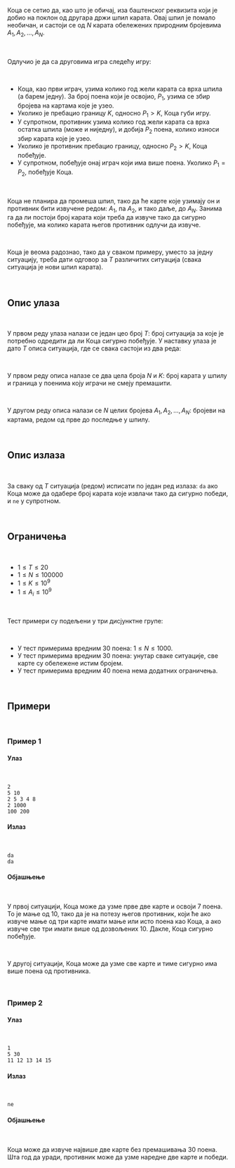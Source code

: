 Коца се сетио да, као што је обичај, иза баштенског реквизита који је добио на поклон од другара држи шпил карата. Овај шпил је помало необичан, и састоји се од $N$ карата обележених природним бројевима
$A_1, A_2, \dots, A_N$.

<br>

Одлучио је да са друговима игра следећу игру:

<br>

* Коца, као први играч, узима колико год жели карата са врха шпила (а барем једну). За број поена који је освојио, $P_1$, узима се збир бројева на картама које је узео.
* Уколико је пребацио границу $K$, односно $P_1 > K$, Коца губи игру.
* У супротном, противник узима колико год жели карата са врха остатка шпила (може и ниједну), и добија $P_2$ поена, колико износи збир карата које је узео.
* Уколико је противник пребацио границу, односно $P_2 > K$, Коца побеђује.
* У супротном, побеђује онај играч који има више поена. Уколико $P_1 = P_2$, побеђује Коца.

<br>

Коца не планира да промеша шпил, тако да ће карте које узимају он и противник бити извучене редом: $A_1$, па $A_2$, и тако даље, до $A_N$. Занима га да ли постоји број карата који треба да извуче тако да сигурно побеђује, ма колико карата његов противник одлучи да извуче.

<br>

Коца је веома радознао, тако да у сваком примеру, уместо за једну ситуацију, треба дати одговор за $T$ различитих ситуација (свака ситуација је нови шпил карата).

<br>

## Опис улаза

<br>

У првом реду улаза налази се један цео броj $T$: број ситуација за које је потребно одредити да ли Коца сигурно побеђује. У наставку улаза је дато $T$ описа ситуација, где се свака састоји из два реда:

<br>

У првом реду описа налазе се два цела броја $N$ и $K$: број карата у шпилу и граница у поенима коју играчи не смеју премашити.

<br>

У другом реду описа налази се $N$ целих бројева $A_1, A_2, \dots, A_N$: бројеви на картама, редом од прве до последње у шпилу.

<br>

## Опис излаза

<br>

За сваку од $T$ ситуација (редом) исписати по један ред излаза: `da` ако Коца може да одабере број карата које извлачи тако да сигурно победи, и `ne` у супротном.

<br>

## Ограничења

<br>

* $1 \leq T \leq 20$
* $1 \leq N \leq 100000$
* $1 \leq K \leq 10^9$
* $1 \leq A_i \leq 10^9$

<br>

Тест примери су подељени у три дисјунктнe групe:

<br>

* У тест примерима вредним $30$ поена: $1 \leq N \leq 1000$.
* У тест примерима вредним $30$ поена: унутар сваке ситуације, све карте су обележене истим бројем.
* У тест примерима вредним $40$ поена нема додатних ограничења.

<br>


## Примери

<br>

### Пример 1
#### Улаз

<br>

~~~
2
5 10
2 5 3 4 8
2 1000
100 200
~~~
#### Излаз

<br>

~~~
da
da
~~~
#### Објашњење

<br>

У првој ситуацији, Коца може да узме прве две карте и освоји $7$ поена. То је мање од $10$, тако да је на потезу његов противник, који ће ако извуче мање од три карте имати мање или исто поена као Коца, а
ако извуче све три имати више од дозвољених $10$. Дакле, Коца сигурно побеђује.

<br>

У другој ситуацији, Коца може да узме све карте и тиме сигурно има више поена од противника.

<br>

### Пример 2
#### Улаз

<br>

~~~
1
5 30
11 12 13 14 15
~~~
#### Излаз

<br>

~~~
ne
~~~
#### Објашњење

<br>

Коца може да извуче највише две карте без премашивања $30$ поена. Шта год да уради, противник може да узме наредне две карте и победи.
